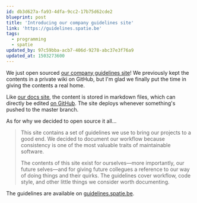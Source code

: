 ```yaml
---
id: db3d627a-fa93-4dfa-9cc2-17b75d62cde2
blueprint: post
title: 'Introducing our company guidelines site'
link: 'https://guidelines.spatie.be'
tags:
  - programming
  - spatie
updated_by: 97c59bba-acb7-406d-9278-abc37e3f76a9
updated_at: 1503273600
---
```

We just open sourced [our company guidelines site](https://guidelines.spatie.be)! We previously kept the contents in a private wiki on GitHub, but I'm glad we finally put the time in giving the contents a real home.

Like [our docs site](https://github.com/spatie/docs.spatie.be), the content is stored in markdown files, which can directly be edited [on GitHub](https://github.com/spatie/guidelines.spatie.be). The site deploys whenever something's pushed to the master branch.

As for why we decided to open source it all...

> This site contains a set of guidelines we use to bring our projects to a good end. We decided to document our workflow because consistency is one of the most valuable traits of maintainable software.
>
> The contents of this site exist for ourselves—more importantly, our future selves—and for giving future collegues a reference to our way of doing things and their quirks. The guidelines cover workflow, code style, and other little things we consider worth documenting.

The guidelines are available on [guidelines.spatie.be](https://guidelines.spatie.be).